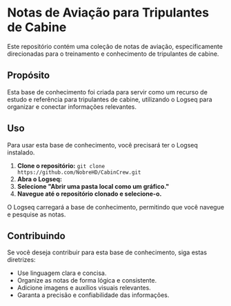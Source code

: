 # Notas de Aviação para Tripulantes de Cabine

Este repositório contém uma coleção de notas de aviação, especificamente direcionadas para o treinamento e conhecimento de tripulantes de cabine.

## Propósito

Esta base de conhecimento foi criada para servir como um recurso de estudo e referência para tripulantes de cabine, utilizando o Logseq para organizar e conectar informações relevantes.

## Uso

Para usar esta base de conhecimento, você precisará ter o Logseq instalado.

1.  **Clone o repositório:** `git clone https://github.com/NobreHD/CabinCrew.git`
2.  **Abra o Logseq:**
3.  **Selecione "Abrir uma pasta local como um gráfico."**
4.  **Navegue até o repositório clonado e selecione-o.**

O Logseq carregará a base de conhecimento, permitindo que você navegue e pesquise as notas.

## Contribuindo

Se você deseja contribuir para esta base de conhecimento, siga estas diretrizes:

* Use linguagem clara e concisa.
* Organize as notas de forma lógica e consistente.
* Adicione imagens e auxílios visuais relevantes.
* Garanta a precisão e confiabilidade das informações.
